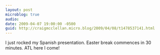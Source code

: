 ```yaml
---
layout: post
microblog: true
audio: 
date: 2009-04-07 19:00:00 -0500
guid: http://craigmcclellan.micro.blog/2009/04/08/t1478537141.html
---
```

I just rocked my Spanish presentation. Easter break commences in 30 minutes. ATL here I come!
